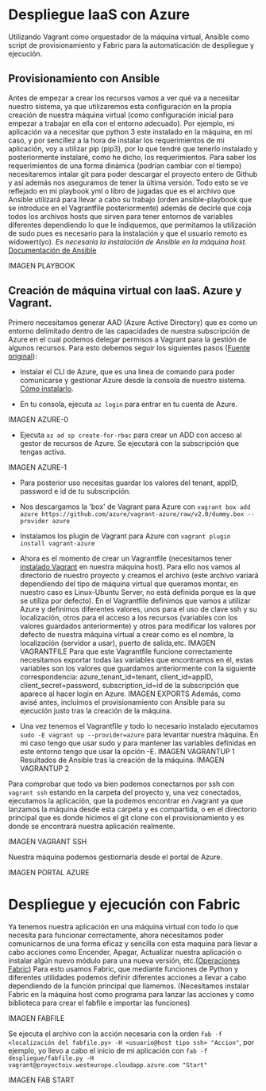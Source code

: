 # Despliegue IaaS con Azure
Utilizando Vagrant como orquestador de la máquina virtual, Ansible como script de provisionamiento y Fabric para la automaticación de despliegue y ejecución.

## Provisionamiento con Ansible
Antes de empezar a crear los recursos vamos a ver qué va a necesitar nuestro sistema, ya que utilizaremos esta configuración en la propia creación de nuestra máquina virtual (como configuración inicial para empezar a trabajar en ella con el entorno adecuado).
Por ejemplo, mi aplicación va a necesitar que python 3 este instalado en la máquina, en mi caso, y por sencillez a la hora de instalar los requerimientos de mi aplicación, voy a utilizar pip (pip3), por lo que tendré que tenerlo instalado y posteriormente instalaré, como he dicho, los requerimientos. Para saber los requerimientos de una forma dinámica (podrían cambiar con el tiempo) necesitaremos intalar git para poder descargar el proyecto entero de Github y así además nos aseguramos de tener la última versión. Todo esto se ve reflejado en mi playbook.yml o libro de jugadas que es el archivo que Ansible utilizará para llevar a cabo su trabajo (orden ansible-playbook que se introduce en el Vagrantfile posteriormente) además de decirle que coja todos los archivos hosts que sirven para tener entornos de variables diferentes dependiendo lo que le indiquemos, que permitamos la utilización de sudo pues es necesario para la instalación y que el usuario remoto es widowert(yo).
*Es necesaria la instalación de Ansible en la máquina host.*
[Documentación de Ansible](https://docs.ansible.com/)

IMAGEN PLAYBOOK

## Creación de máquina virtual con IaaS. Azure y Vagrant.
Primero necesitamos generar AAD (Azure Active Directory) que es como un entorno delimitado dentro de las capacidades de nuestra subscripción de Azure en el cual podemos delegar permisos a Vagrant para la gestión de algunos recursos. Para esto debemos seguir los siguientes pasos ([Fuente original](https://github.com/Azure/vagrant-azure)):
+ Instalar el CLI de Azure, que es una linea de comando para poder comunicarse y gestionar Azure desde la consola de nuestro sistema. [Cómo instalarlo](https://docs.microsoft.com/en-us/cli/azure/install-azure-cli?view=azure-cli-latest).

+ En tu consola, ejecuta `az login` para entrar en tu cuenta de Azure.

IMAGEN AZURE-0

+ Ejecuta `az ad sp create-for-rbac` para crear un ADD con acceso al gestor de recursos de Azure. Se ejecutará con la subscripción que tengas activa.

IMAGEN AZURE-1

+ Para posterior uso necesitas guardar los valores del tenant, appID, password e id de tu subscripción.

+ Nos descargamos la 'box' de Vagrant para Azure con `vagrant box add azure https://github.com/azure/vagrant-azure/raw/v2.0/dummy.box --provider azure`

+ Instalamos los plugin de Vagrant para Azure con `vagrant plugin install vagrant-azure`

+ Ahora es el momento de crear un Vagrantfile (necesitamos tener [instalado Vagrant](https://www.vagrantup.com/docs/installation/) en nuestra máquina host). Para ello nos vamos al directorio de nuestro proyecto y creamos el archivo (este archivo variará dependiendo del tipo de máquina virtual que queramos montar, en nuestro caso es Linux-Ubuntu Server, no está definida porque es la que se utiliza por defecto). En el Vagrantfile definimos que vamos a utilizar Azure y definimos diferentes valores, unos para el uso de clave ssh y su localización, otros para el acceso a los recursos (variables con los valores guardados anteriormente) y otros para modificar los valores por defecto de nuestra máquina virtual a crear como es el nombre, la localización (servidor a usar), puerto de salida,etc.
IMAGEN VAGRANTFILE
Para que este Vagrantfile funcione correctamente necesitamos exportar todas las variables que encontramos en él, estas variables son los valores que guardamos anteriormente con la siguiente correspondencia: azure_tenant_id=tenant, client_id=appID, client_secret=password, subscription_id=id de la subscripción que aparece al hacer login en Azure.
IMAGEN EXPORTS
Además, como avisé antes, incluimos el provisionamiento con Ansible para su ejecución justo tras la creación de la máquina.
+ Una vez tenemos el Vagrantfile y todo lo necesario instalado ejecutamos `sudo -E vagrant up --provider=azure` para levantar nuestra máquina. En mi caso tengo que usar sudo y para mantener las variables definidas en este entorno tengo que usar la opción -E.
IMAGEN VAGRANTUP 1
Resultados de Ansible tras la creación de la máquina.
IMAGEN VAGRANTUP 2

Para comprobar que todo va bien podemos conectarnos por ssh con `vagrant ssh` estando en la carpeta del proyecto y, una vez conectados, ejecutamos la aplicación, que la podemos encontrar en /vagrant ya que lanzamos la máquina desde esta carpeta y es compartida, o en el directorio principal que es donde hicimos el git clone con el provisionamiento y es donde se encontrará nuestra aplicación realmente.

IMAGEN VAGRANT SSH

Nuestra máquina podemos gestiornarla desde el portal de Azure.

IMAGEN PORTAL AZURE

# Despliegue y ejecución con Fabric
Ya tenemos nuestra aplicación en una máquina virtual con todo lo que necesita para funcionar correctamente, ahora necesitamos poder comunicarnos de una forma eficaz y sencilla con esta maquina para llevar a cabo acciones como Encender, Apagar, Actualizar nuestra aplicación o instalar algún nuevo módulo para una nueva versión, etc.([Operaciones Fabric](http://docs.fabfile.org/en/1.14/api/core/operations.html)) Para esto usamos Fabric, que mediante funciones de Python y diferentes utilidades podemos definir diferentes acciones a llevar a cabo dependiendo de la función principal que llamemos. (Necesitamos instalar Fabric en la máquina host como programa para lanzar las acciones y como biblioteca para crear el fabfile e importar las funciones)

IMAGEN FABFILE

Se ejecuta el archivo con la acción necesaria con la orden `fab -f <localización del fabfile.py> -H <usuario@host tipo ssh> "Accion"`, por ejemplo, yo llevo a cabo el inicio de mi aplicación con `fab -f despliegue/fabfile.py -H vagrant@proyectoiv.westeurope.cloudapp.azure.com "Start"`

IMAGEN FAB START


